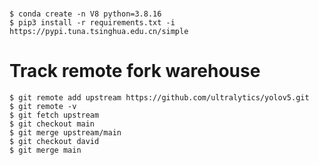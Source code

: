 

#
```
$ conda create -n V8 python=3.8.16
$ pip3 install -r requirements.txt -i https://pypi.tuna.tsinghua.edu.cn/simple
```


# Track remote fork warehouse

```
$ git remote add upstream https://github.com/ultralytics/yolov5.git
$ git remote -v
$ git fetch upstream
$ git checkout main
$ git merge upstream/main
$ git checkout david
$ git merge main
```


